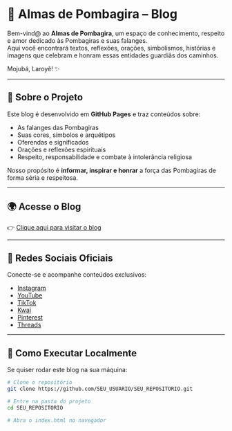 # 🌹 Almas de Pombagira – Blog

Bem-vind@ ao **Almas de Pombagira**, um espaço de conhecimento, respeito e amor dedicado às Pombagiras e suas falanges.  
Aqui você encontrará textos, reflexões, orações, simbolismos, histórias e imagens que celebram e honram essas entidades guardiãs dos caminhos.  

Mojubá, Laroyê! ✨  

---

## 📖 Sobre o Projeto
Este blog é desenvolvido em **GitHub Pages** e traz conteúdos sobre:
- As falanges das Pombagiras  
- Suas cores, símbolos e arquétipos  
- Oferendas e significados  
- Orações e reflexões espirituais  
- Respeito, responsabilidade e combate à intolerância religiosa  

Nosso propósito é **informar, inspirar e honrar** a força das Pombagiras de forma séria e respeitosa.  

---

## 🌍 Acesse o Blog
👉 [Clique aqui para visitar o blog](https://alexialuzdeferro.github.io/Pombagiras/)  

---

## 📱 Redes Sociais Oficiais
Conecte-se e acompanhe conteúdos exclusivos:  

- [Instagram](https://instagram.com/almasdepombagira)  
- [YouTube](https://youtube.com/@almasdepombagira)  
- [TikTok](https://tiktok.com/@almasdepombagira)  
- [Kwai](https://kwai.com/@almasdepombagira)  
- [Pinterest](https://pinterest.com/almasdepombagira)  
- [Threads](https://threads.net/@almasdepombagira)  

---

## 🚀 Como Executar Localmente
Se quiser rodar este blog na sua máquina:  

```bash
# Clone o repositório
git clone https://github.com/SEU_USUARIO/SEU_REPOSITORIO.git

# Entre na pasta do projeto
cd SEU_REPOSITORIO

# Abra o index.html no navegador
